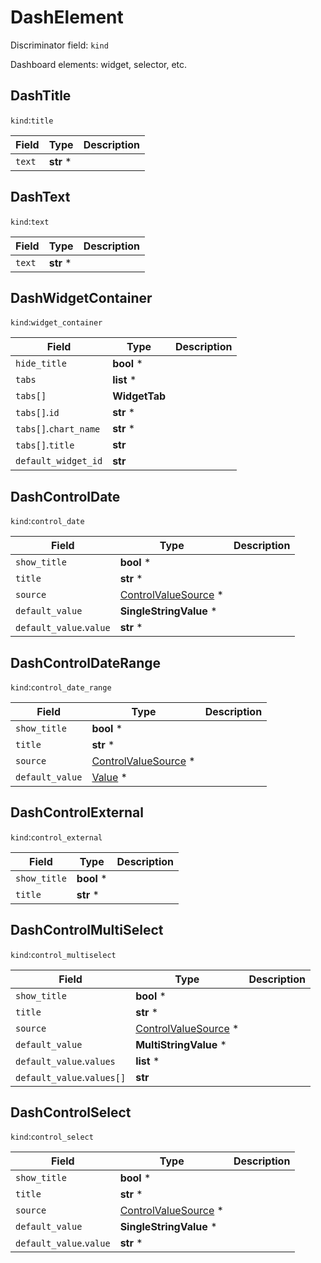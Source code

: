 # DashElement

Discriminator field: `kind`


Dashboard elements: widget, selector, etc.


## DashTitle

`kind`:`title`


| Field | Type | Description |
------|-----|----------
| `text` | **str** * |
## DashText

`kind`:`text`


| Field | Type | Description |
------|-----|----------
| `text` | **str** * |
## DashWidgetContainer

`kind`:`widget_container`


| Field | Type | Description |
------|-----|----------
| `hide_title` | **bool** * |
| `tabs` | **list** * |
| `tabs[]` | **WidgetTab** |
| `tabs[]`.`id` | **str** * |
| `tabs[]`.`chart_name` | **str** * |
| `tabs[]`.`title` | **str** |
| `default_widget_id` | **str** |
## DashControlDate

`kind`:`control_date`


| Field | Type | Description |
------|-----|----------
| `show_title` | **bool** * |
| `title` | **str** * |
| `source` | [ControlValueSource](ControlValueSource.md) * |
| `default_value` | **SingleStringValue** * |
| `default_value`.`value` | **str** * |
## DashControlDateRange

`kind`:`control_date_range`


| Field | Type | Description |
------|-----|----------
| `show_title` | **bool** * |
| `title` | **str** * |
| `source` | [ControlValueSource](ControlValueSource.md) * |
| `default_value` | [Value](Value.md) * |
## DashControlExternal

`kind`:`control_external`


| Field | Type | Description |
------|-----|----------
| `show_title` | **bool** * |
| `title` | **str** * |
## DashControlMultiSelect

`kind`:`control_multiselect`


| Field | Type | Description |
------|-----|----------
| `show_title` | **bool** * |
| `title` | **str** * |
| `source` | [ControlValueSource](ControlValueSource.md) * |
| `default_value` | **MultiStringValue** * |
| `default_value`.`values` | **list** * |
| `default_value`.`values[]` | **str** |
## DashControlSelect

`kind`:`control_select`


| Field | Type | Description |
------|-----|----------
| `show_title` | **bool** * |
| `title` | **str** * |
| `source` | [ControlValueSource](ControlValueSource.md) * |
| `default_value` | **SingleStringValue** * |
| `default_value`.`value` | **str** * |
